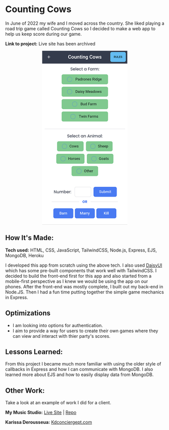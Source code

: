 # Counting Cows

In June of 2022 my wife and I moved across the country. She liked playing a road trip game called Counting Cows so I decided to make a web app to help us keep score during our game.

**Link to project:** Live site has been archived

<p align="center" ><img align="center" src="https://github.com/Blake-Larson/counting-cows/blob/main/images/page.png" alt="The inital view of Counting Cows" /></p>

## How It's Made:

**Tech used:** HTML, CSS, JavaScript, TailwindCSS, Node.js, Express, EJS, MongoDB, Heroku

I developed this app from scratch using the above tech. I also used [DaisyUI](https://daisyui.com/docs/use/) which has some pre-built components that work well with TailwindCSS. I decided to build the front-end first for this app and also started from a mobile-first perspective as I knew we would be using the app on our phones. After the front-end was mostly complete, I built out my back-end in Node.JS. Then I had a fun time putting together the simple game mechanics in Express.

## Optimizations

- I am looking into options for authentication.
- I aim to provide a way for users to create their own games where they can view and interact with thier party's scores.

## Lessons Learned:

From this project I became much more familiar with using the older style of callbacks in Express and how I can communicate with MongoDB. I also learned more about EJS and how to easily display data from MongoDB.

## Other Work:

Take a look at an example of work I did for a client.

**My Music Studio:** [Live Site](https://my-music-studio.herokuapp.com/) | [Repo](https://github.com/Blake-Larson/my-music-studio)

**Karissa Derousseua:** [Kdconciergept.com](https://kdconciergept.com/)
